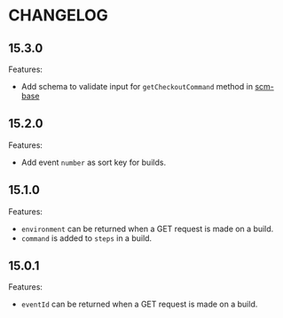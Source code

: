 # CHANGELOG

## 15.3.0

Features:
  * Add schema to validate input for `getCheckoutCommand` method in [scm-base](https://github.com/screwdriver-cd/scm-base)

## 15.2.0

Features:
  * Add event `number` as sort key for builds.

## 15.1.0

Features:
  * `environment` can be returned when a GET request is made on a build.
  * `command` is added to `steps` in a build.

## 15.0.1

Features:
  * `eventId` can be returned when a GET request is made on a build.
